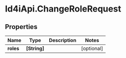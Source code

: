 # Id4iApi.ChangeRoleRequest

## Properties
Name | Type | Description | Notes
------------ | ------------- | ------------- | -------------
**roles** | **[String]** |  | [optional] 


